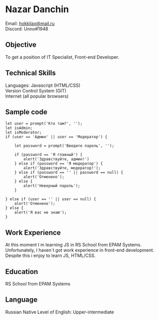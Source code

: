 # Nazar Danchin
Email: <hokkilax@mail.ru>  
Discord: Unno#1948  
## Objective  
To get a position of IT Specialist, Front-end Developer.
## Technical Skills 
Languages: Javascript (HTML/CSS)  
Version Control System (GIT)     
Internet (all popular browsers)  
## Sample code
```
let user = prompt('Кто там?', '');
let isAdmin;
let isModerator;
if (user == 'Админ' || user == 'Модератор') {

    let password = prompt('Введите пароль', '');

    if (password == 'Я главный') {  
        alert('Здравствуйте, админ!')
    } else if (password == 'Я модератор') {
        alert('Здравствуйте, модератор!');
    } else if (password == '' || password == null) {
        alert('Отменено');
    } else {
        alert('Неверный пароль');
    }

} else if (user == '' || user == null) {
    alert('Отменено');
} else {
    alert('Я вас не знаю');
}
```
## Work Experience
At this moment I m learning JS in RS School from EPAM Systems. Unfortunately, I haven`t got work experience in front-end development. Despite this i enjoy to learn JS, HTML/CSS.
## Education
RS School from EPAM Systems
## Language
Russian Native
Level of English: Upper-intermediate  
